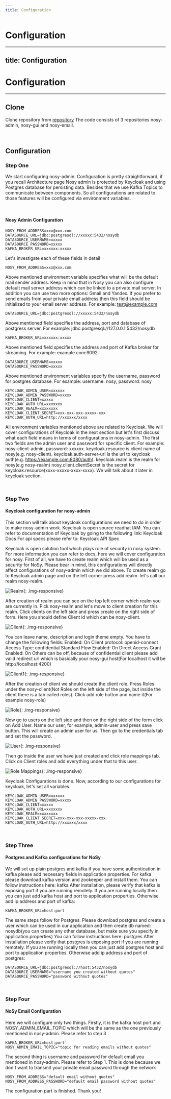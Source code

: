 ```yaml
---
title: Configuration
---
```


# Configuration
---
title: Configuration
---

# Configuration
---

## **Clone**

Clone repository from <a href="https://github.com/oktayalizada/nosy" target="_blank">repository</a> The code consists of 3 repositories nosy-admin, nosy-gui and nosy-email.

<br />

## **Configuration**

### **Step One**

We start configuring nosy-admin. Configuration is pretty straightforward, if you recall Architecture page Nosy admin is protected by Keycloak and using Postgres database for persisting data. Besides that we use Kafka Topics to communicate between components. So all configurations are related to those features will be configured via environment variables.

<br />

#### **Nosy Admin Configuration**

```
NOSY_FROM_ADDRESS=xxx@xxx.com
DATASOURCE_URL=jdbc:postgresql://xxxxx:5432/nosydb
DATASOURCE_USERNAME=xxxxx
DATASOURCE_PASSWORD=xxxxx
KAFKA_BROKER_URL=xxxxxx:xxxxx
```

Let's investigate each of these fields in detail

`NOSY_FROM_ADDRESS=xxx@xxx.com`

Above mentioned environment variable specifies what will be the default mail sender address. Keep in mind that in Nosy you can also configure default mail server address which can be linked to a private mail server. In addition you can use two more options: Gmail and Yandex. If you prefer to send emails from your private email address then this field should be initialized to your email server address. For example: test@example.com

`DATASOURCE_URL=jdbc:postgresql://xxxxx:5432/nosydb`

Above mentioned field specifies the address, port and database of postgress server. For example: jdbc:postgresql://127.0.0.1:5432/nosydb

`KAFKA_BROKER_URL=xxxxxx:xxxxx`

Above mentioned field specifies the address and port of Kafka broker for streaming. For example: example.com:9092

```
DATASOURCE_USERNAME=xxxxx
DATASOURCE_PASSWORD=xxxxx
```

Above mentioned environment variables specify the username, password for postgres database. For example: username: nosy, password: nosy

```
KEYCLOAK_ADMIN_USER=xxxxxx
KEYCLOAK_ADMIN_PASSWORD=xxxxx
KEYCLOAK_CLIENT=xxxxx
KEYCLOAK_AUTH_URL=xxxxxxx
KEYCLOAK_REALM=xxxxxxxx
KEYCLOAK_CLIENT_SECRET=xxx-xxx-xxx-xxxxx-xxx
KEYCLOAK_AUTH_URL=http://xxxxxx/xxxx
```

All environment variables mentioned above are related to Keycloak. We will cover configurations of Keycloak in the next section but let's first discuss what each field means in terms of configurations in nosy-admin. The first two fields are the admin user and password for specific client. For example: nosy-client-admin, password: xxxxxx. keycloak.resource is client name of nosy(e.g. nosy-client). keycloak.auth-server-url is the url to keycloak auth(e.g. https://example.com:8080/auth). keycloak.realm is the realm for nosy(e.g nosy-realm) nosy.client.clientSecret is the secret for keycloak.resource(xxxx-xxxxx-xxxx-xxxx). We will talk about it later in keycloak section.



<br/>

### **Step Two**

#### **Keycloak configuration for nosy-admin**

This section will talk about keycloak configurations we need to do in order to make nosy-admin work. Keycloak is open source readhat IAM. You can refer to documentation of Keycloak by going to the following link: Keycloak Docs For api specs please refer to: Keycloak API Spec

Keycloak is open solution tool which plays role of security in nosy system. For more information you can refer to docs, here we will cover configuration for nosy. First of all, we have to create realm which will be used as a security for NoSy. Please bear in mind, this configurations will directly affect configurations of nosy-admin which we did above. To create realm go to Keycloak admin page and on the left corner press add realm. let's call our realm nosy-realm.

![Realm](/assets/images/realm.png "Realm"){: .img-responsive}

After creation of realm you can see on the top left corner which realm you are currently in. Pick nosy-realm and let's move to client creation for this realm. Click clients on the left side and press create on the right side of form. Here you should define Client id which can be nosy-client.

![Client](/assets/images/client.png "Client"){: .img-responsive}

You can leave name, description and login theme empty. You have to change the following fields: Enabled: On Client protocol: openid-connect Access Type: confidential Standard Flow Enabled: On Direct Access Grant Enabled: On Others can be off, because of confidential client please add valid redirect url which is basically your nosy-gui host(For localhost it will be http://localhost:4200)

![Client1](/assets/images/client1.png "Client1"){: .img-responsive}

After the creation of client we should create the client role. Press Roles under the nosy-client(Not Roles on the left side of the page, but inside the client there is a tab called roles). Click add role button and name it(For example nosy-role)

![Role](/assets/images/role.png "Role"){: .img-responsive}

Now go to users on the left side and then on the right side of the form click on Add User. Name our user, for example, admin-user and press save button. This will create an admin user for us. Then go to the credentials tab and set the password.

![User](/assets/images/user.png "User"){: .img-responsive}

Then go inside the user we have just created and click role mappings tab. Click on Client roles and add everything under that to this user.

![Role Mappings](/assets/images/role-mappings.png "Role Mappings"){: .img-responsive}

Keycloak Configurations is done. Now, according to our configurations for keycloak, let's set all variables.

```
KEYCLOAK_ADMIN_USER=xxxxxx
KEYCLOAK_ADMIN_PASSWORD=xxxxx
KEYCLOAK_CLIENT=xxxxx
KEYCLOAK_AUTH_URL=xxxxxxx
KEYCLOAK_REALM=xxxxxxxx
KEYCLOAK_CLIENT_SECRET=xxx-xxx-xxx-xxxxx-xxx
KEYCLOAK_AUTH_URL=http://xxxxxx/xxxx
```

<br/>

### **Step Three**

#### **Postgres and Kafka configurations for NoSy**

We will set up plain postgres and kafka if you have some authentication in kafka please add necessary fields in application properties. For kafka please download kafka version and zookeeper and install them. You can follow instructions here: kafka After installation, please verify that kafka is exposing port if you are running remotely. If you are running locally then you can just add kafka host and port to application properties. Otherwise add ip address and port of kafka:

`KAFKA_BROKER_URL=host:port`

The same steps follow for Postgres. Please download postgres and create a user which can be used in our application and then create db named: nosydb(you can create any other database, but make sure you specify in application.properties) You can follow instructions here: postgres After installation please verify that postgres is exposing port if you are running remotely. If you are running locally then you can just add postgres host and port to application properties. Otherwise add ip address and port of postgres:

```
DATASOURCE_URL=jdbc:postgresql://host:5432/nosydb
DATASOURCE_USERNAME="username you created without quotes"
DATASOURCE_PASSWORD="password without quotes"
```

<br/>

### **Step Four**

#### **NoSy Email Configuration**

Here we will configure only two things. Firstly, it is the kafka host port and NOSY_ADMIN_EMAIL_TOPIC which will be the same as the one previously mentioned in nosy-admin. Please refer to step 3

```
KAFKA_BROKER_URL=host:port`
NOSY_ADMIN_EMAIL_TOPIC="topic for reading emails without quotes"
```

The second thing is username and password for default email you mentioned in nosy-admin. Please refer to Step 1. This is done because we don't want to transmit your private email password through the network

```
NOSY_FROM_ADDRESS="default email without quotes"
NOSY_FROM_ADDRESS_PASSWORD="default email password without quotes"

```

The configuration part is finished. Thank you!

